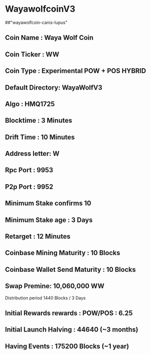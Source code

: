 # WayawolfcoinV3
##"wayawolfcoin-canis-lupus"

## Coin Name : Waya Wolf Coin
## Coin Ticker : WW
## Coin Type : Experimental POW + POS HYBRID
## Default Directory: WayaWolfV3
## Algo : HMQ1725
## Blocktime : 3 Minutes
## Drift Time : 10 Minutes
## Address letter: W
## Rpc Port : 9953
## P2p Port : 9952
## Minimum Stake confirms 10
## Minimum Stake age : 3 Days
## Retarget : 12 Minutes
## Coinbase Mining Maturity : 10 Blocks
## Coinbase Wallet Send Maturity : 10 Blocks
## Swap Premine: 10,060,000 WW
Distribution period 1440 Blocks / 3 Days
## Initial Rewards rewards : POW/POS : 6.25
## Initial Launch Halving : 44640 (~3 months)
## Having Events : 175200 Blocks (~1 year)
